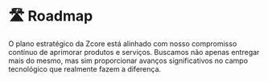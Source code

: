 # 🛣 Roadmap

O plano estratégico da Zcore está alinhado com nosso compromisso contínuo de aprimorar produtos e serviços. Buscamos não apenas entregar mais do mesmo, mas sim proporcionar avanços significativos no campo tecnológico que realmente fazem a diferença.
